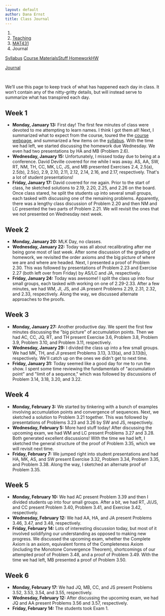 ```yaml
---
layout: default
author: Dana Ernst
title: Class Journal
---
```


<ol class="breadcrumb">
  <li><a href="/"><i class="fa fa-home"></i></a></li>
  <li><a href="/teaching/">Teaching</a></li>
  <li><a href="/teaching/mat431s20">MAT431</a></li>
  <li class="active">Journal</li>
</ol>

<div class="row">
<div class="col-xs-12">
<div class="btn-group btn-group-justified">
<a class="btn btn-default btn-success" href="{{site.baseurl}}/teaching/mat431s20/syllabus/">Syllabus</a>

<a class="btn btn-default btn-primary" href="{{site.baseurl}}/teaching/mat431s20/materials/">
<span class="hidden-xs">Course Materials</span><span class="visible-xs">Stuff</span>
</a>

<a class="btn btn-default btn-warning" href="{{site.baseurl}}/teaching/mat431s20/homework/">
<span class="hidden-xs">Homework</span><span class="visible-xs">HW</span>
</a>

<a class="btn btn-default btn-info" href="{{site.baseurl}}/teaching/mat431s20/journal/">Journal</a>
</div>
</div>
</div>

<br>

We’ll use this page to keep track of what has happened each day in class. It won’t contain any of the nitty-gritty details, but will instead serve to summarize what has transpired each day.

## Week 1 ##

<ul class="fa-ul">
  <li><i class="fa-li far fa-calendar-check"></i><b>Monday, January 13:</b> First day! The first few minutes of class were devoted to me attempting to learn names. I think I got them all! Next, I summarized what to expect from the course, toured the the <a href="{{site.baseurl}}/teaching/mat431s20/">course webpage</a>, and summarized a few items on the <a href="{{site.baseurl}}/teaching/mat431s20/syllabus/">syllabus</a>. With the time we had left, we started discussing the homework due Wednesday.  We even had two presentations by HA and MB (Problem 2.6).</li>
  <li><i class="fa-li far fa-calendar-check"></i><b>Wednesday, January 15:</b> Unfortunately, I missed today due to being at a conference. David Deville covered for me while I was away. AS, AA, SW, RT, NM, TH, CC, MK, LC, JS, and MB presented Exercises 2.4, 2.5(a), 2.5(b), 2.5(c), 2.9, 2.10, 2.11, 2.12, 2.14, 2.16, and 2.17, respectively.  That's a lot of student presentations!</li>
  <li><i class="fa-li far fa-calendar-check"></i><b>Friday, January 17:</b> David covered for me again.  Prior to the start of class, he sketched solutions to 2.19, 2.20, 2.25, and 2.26 on the board. Once class stared, he split the students up into several small groups, each tasked with discussing one of the remaining problems.  Apparently, there was a lengthy class discussion of Problem 2.20 and then NM and LC presented the two parts of Problem 2.21. We will revisit the ones that we not presented on Wednesday next week.</li>
</ul>

## Week 2 ##

<ul class="fa-ul">
  <li><i class="fa-li far fa-calendar-check"></i><b>Monday, January 20:</b> MLK Day, no classes.</li>
  <li><i class="fa-li far fa-calendar-check"></i><b>Wednesday, January 22:</b> Today was all about recalibrating after me being gone most of last week.  After some discussion of the grading of homework, we revisited the order axioms and the big picture of where we are and where are headed.  Next, I presented a proof of Problem 2.30.  This was followed by presentations of Problem 2.23 and Exercise 2.27 (both left over from Friday) by AS/LC and JA, respectively.</li>
  <li><i class="fa-li far fa-calendar-check"></i><b>Friday, January 24:</b> Today was awesome!  I split the class up into four small groups, each tasked with working on one of 2.29-2.33. After a few minutes, we had WM, JI, JS, and JA present Problems 2.29, 2.31, 2.32, and 2.33, respectively. Along the way, we discussed alternate approaches to the proofs.</li>
</ul>

## Week 3 ##

<ul class="fa-ul">
  <li><i class="fa-li far fa-calendar-check"></i><b>Monday, January 27:</b> Another productive day.  We spent the first few minutes discussing the "big picture" of accumulation points.  Then we had AC, CC, JQ, RT, and TH present Exercise 3.6, Problem 3.8, Problem 3.9, Problem 3.10, and Problem 3.11, respectively.</li>
  <li><i class="fa-li far fa-calendar-check"></i><b>Wednesday, January 29:</b> I divided the class up into a few small groups.  We had MK, TH, and JI present Problems 3.13, 3.13(a), and 3.13(b), respectively.  We'll catch up on the ones we didn't get to next time.</li>
  <li><i class="fa-li far fa-calendar-check"></i><b>Friday, January 31:</b> Today seemed like a good day for me to run the show.  I spent some time reviewing the fundamentals of "accumulation point" and "limit of a sequence," which was followed by discussions of Problem 3.14, 3.18, 3.20, and 3.22.</li>
</ul>

## Week 4 ##

<ul class="fa-ul">
  <li><i class="fa-li far fa-calendar-check"></i><b>Monday, February 3:</b> We started by tinkering with a bunch of examples involving accumulation points and convergence of sequences. Next, we sketched a solution to Problem 3.21 together.  This was followed by presentations of Problems 3.23 and 3.26 by SW and JS, respectively.</li>
  <li><i class="fa-li far fa-calendar-check"></i><b>Wednesday, February 5:</b> More hard stuff today!  After discussing the upcoming exam, we had WM and LC present Problems 3.27 and 3.28.  Both generated excellent discussions!  With the time we had left, I sketched the general structure of the proof of Problem 3.35, which we will revisit next time.</li>
  <li><i class="fa-li far fa-calendar-check"></i><b>Friday, February 7:</b> We jumped right into student presentations and had HA, MK, AS, and SW present Exercise 3.32, Problem 3.34, Problem 3.35, and Problem 3.38.  Along the way, I sketched an alternate proof of Problem 3.35.</li>
</ul>

## Week 5 ##

<ul class="fa-ul">
  <li><i class="fa-li far fa-calendar-check"></i><b>Monday, February 10:</b> We had AC present Problem 3.39 and then I divided students up into four small groups.  After a bit, we had RT, JI/JS, and CC present Problem 3.40, Problem 3.41, and Exercise 3.42, respectively.</li>
  <li><i class="fa-li far fa-calendar-check"></i><b>Wednesday, February 12:</b> We had AA, HA, and JA present Problems 3.46, 3.47, and 3.48, respectively.</li>
  <li><i class="fa-li far fa-calendar-check"></i><b>Friday, February 14:</b> Lots of interesting discussion today, but most of it involved solidifying our understanding as opposed to making new progress. We discussed the upcoming exam, whether the Complete Axiom is an axiom, equivalent forms of the Completeness Axiom (including the Monotone Convergence Theorem), shortcomings of our attempted proof of Problem 3.48, and a proof of Problem 3.49.  With the time we had left, MB presented a proof of Problem 3.50.</li>
</ul>

## Week 6 ##

<ul class="fa-ul">
  <li><i class="fa-li far fa-calendar-check"></i><b>Monday, February 17:</b> We had JQ, MB, CC, and JS present Problems 3.52, 3.53, 3.54, and 3.55, respectively.</li>
  <li><i class="fa-li far fa-calendar-check"></i><b>Wednesday, February 12:</b> After discussing the upcoming exam, we had JQ and AA present Problems 3.56 and 3.57, respectively.</li>
  <li><i class="fa-li far fa-calendar-check"></i><b>Friday, February 14:</b> The students took Exam 1.</li>
</ul>
